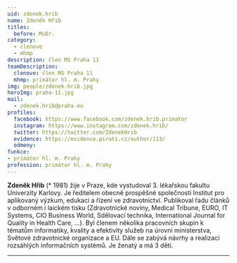 ```yaml
---
uid: zdenek.hrib
name: Zdeněk Hřib
titles:
  before: MuDr.
category:
  - clenove
  - mhmp
description: člen MS Praha 11
teamDescription:
  clenove: člen MS Praha 11
  mhmp: primátor hl. m. Prahy
img: people/zdenek-hrib.jpg
heroImg: praha-11.jpg
mail:
  - zdenek.hrib@praha.eu
profiles:
  facebook: https://www.facebook.com/zdenek.hrib.primator
  instagram: https://www.instagram.com/zdenek.hrib/
  twitter: https://twitter.com/ZdenekHrib
  evidence: https://evidence.pirati.cz/author/113/
  odmeny: 
funkce: 
- primátor hl. m. Prahy
profession: primátor hl. m. Prahy
---
```

**Zdeněk Hřib** (* 1981) žije v Praze, kde vystudoval 3. lékařskou fakultu Univerzity Karlovy. Je ředitelem obecně prospěšné společnosti Institut pro aplikovaný výzkum, edukaci a řízení ve zdravotnictví. Publikoval řadu článků v odborném i laickém tisku (Zdravotnické noviny, Medical Tribune, EURO, IT Systems, CIO Business World, Sdělovací technika, International Journal for Quality in Health Care, …). Byl členem několika pracovních skupin k tématům informatiky, kvality a efektivity služeb na úrovni ministerstva, Světové zdravotnické organizace a EU. Dále se zabývá návrhy a realizací rozsáhlých informačních systémů. Je ženatý a má 3 děti.


---
